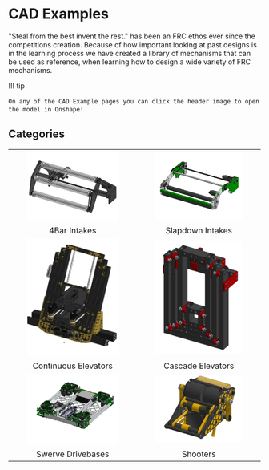 <style>

img{
    width:75%;
    height:75%
}

td{
    font-size: 1rem;
}

</style>

# CAD Examples

"Steal from the best invent the rest." has been an FRC ethos ever since the competitions creation. Because of how important looking at past designs is in the learning process we have created a library of mechanisms that can be used as reference, when learning how to design a wide variety of FRC mechanisms.

!!! tip

    On any of the CAD Example pages you can click the header image to open the model in Onshape!

## Categories

| | |
|:-:|:-:|
| [![](../img/cad-examples/4bar-example.webp)](intake/4bar/index.md)| [![](../img/cad-examples/slapdown-example.webp)](intake/slapdown/index.md) |
| 4Bar Intakes | Slapdown Intakes |
| [![](../img/cad-examples/continuous-example.webp)](elevator/continuous/index.md) | [![](../img/cad-examples/cascade-example.webp)](elevator/cascade/index.md) |
| Continuous Elevators | Cascade Elevators |
| [![](../img/cad-examples/drivebase/2910drivebase.webp)](drivebase/index.md) | [![](../img/cad-examples/shooter/small.webp)](shooter/index.md) |
| Swerve Drivebases | Shooters |

